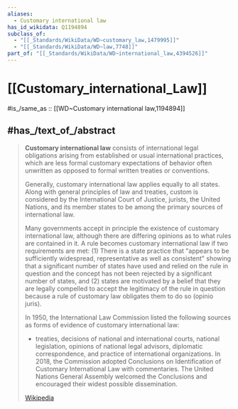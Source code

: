```yaml
---
aliases:
  - Customary international law
has_id_wikidata: Q1194894
subclass_of:
  - "[[_Standards/WikiData/WD~customary_law,1479995]]"
  - "[[_Standards/WikiData/WD~law,7748]]"
part_of: "[[_Standards/WikiData/WD~international_law,4394526]]"
---
```


# [[Customary_international_Law]] 

#is_/same_as :: [[WD~Customary international law,1194894]] 

## #has_/text_of_/abstract 

> **Customary international law** consists of international legal obligations 
> arising from established or usual international practices, 
> which are less formal customary expectations of behavior 
> often unwritten as opposed to formal written treaties or conventions. 
> 
> Generally, customary international law applies equally to all states. 
> Along with general principles of law and treaties, 
> custom is considered by the International Court of Justice, jurists, the United Nations, 
> and its member states to be among the primary sources of international law.  
>
> Many governments accept in principle the existence of customary international law, 
> although there are differing opinions as to what rules are contained in it. 
> A rule becomes customary international law if two requirements are met: 
> (1) There is a state practice that "appears to be sufficiently widespread, representative as well as consistent" showing that a significant number of states have used and relied on the rule in question and the concept has not been rejected by a significant number of states, and 
> (2) states are motivated by a belief that they are legally compelled to accept the legitimacy of the rule in question because a rule of customary law obligates them to do so (opinio juris).
>
> In 1950, the International Law Commission listed the following sources 
> as forms of evidence of customary international law: 
> - treaties, decisions of national and international courts, national legislation, opinions of national legal advisors, diplomatic correspondence, and practice of international organizations. 
> In 2018, the Commission adopted 
> Conclusions on Identification of Customary International Law with commentaries. 
> The United Nations General Assembly welcomed the Conclusions 
> and encouraged their widest possible dissemination.
>
> [Wikipedia](https://en.wikipedia.org/wiki/Customary%20international%20law) 

